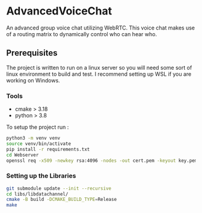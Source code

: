 # AdvancedVoiceChat
An advanced group voice chat utilizing WebRTC. This voice chat makes use of a routing matrix to dynamically control who can hear who.

## Prerequisites
The project is written to run on a linux server so you will need some sort of linux environment to build and test. I recommend setting up WSL if you are working on Windows. 

### Tools
- cmake > 3.18
- python > 3.8

To setup the project run :
```bash
python3 -m venv venv
source venv/bin/activate
pip install -r requirements.txt
cd Webserver
openssl req -x509 -newkey rsa:4096 -nodes -out cert.pem -keyout key.pem -days 365
```

### Setting up the Libraries
```bash
git submodule update --init --recursive
cd libs/libdatachannel/
cmake -B build -DCMAKE_BUILD_TYPE=Release
make
```
